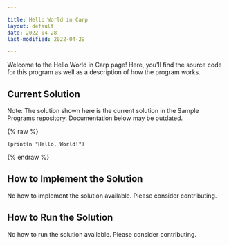 ```yaml
---

title: Hello World in Carp
layout: default
date: 2022-04-28
last-modified: 2022-04-29

---
```


Welcome to the Hello World in Carp page! Here, you'll find the source code for this program as well as a description of how the program works.

## Current Solution

Note: The solution shown here is the current solution in the Sample Programs repository. Documentation below may be outdated.

{% raw %}

```Carp
(println "Hello, World!")

```

{% endraw %}

## How to Implement the Solution

No how to implement the solution available. Please consider contributing.

## How to Run the Solution

No how to run the solution available. Please consider contributing.